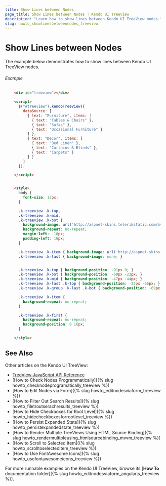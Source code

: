 ```yaml
---
title: Show Lines between Nodes
page_title: Show Lines between Nodes | Kendo UI TreeView
description: "Learn how to show lines between Kendo UI TreeView nodes."
slug: howto_showlinesbetweennodes_treeview
---
```


# Show Lines between Nodes

The example below demonstrates how to show lines between Kendo UI TreeView nodes.

###### Example

```html
    <div id="treeview"></div>

    <script>
      $("#treeview").kendoTreeView({
        dataSource: [
          { text: "Furniture", items: [
            { text: "Tables & Chairs" },
            { text: "Sofas" },
            { text: "Occasional Furniture" }
          ] },
          { text: "Decor", items: [
            { text: "Bed Linen" },
            { text: "Curtains & Blinds" },
            { text: "Carpets" }
          ] }
        ]
      });

    </script>


    <style>
      body {
        font-size: 12px;
      }

      .k-treeview .k-top,
      .k-treeview .k-mid,
      .k-treeview .k-bot {
        background-image: url('http://aspnet-skins.telerikstatic.com/mvc/2012.2.607/Default/treeview-nodes.png');
        background-repeat: no-repeat;
        margin-left: -16px;
        padding-left: 16px;
      }

      .k-treeview .k-item { background-image: url('http://aspnet-skins.telerikstatic.com/mvc/2012.2.607/Default/treeview-line.png'); }
      .k-treeview .k-last { background-image: none; }


      .k-treeview .k-top { background-position: -91px 0; }
      .k-treeview .k-bot { background-position: -69px -22px; }
      .k-treeview .k-mid { background-position: -47px -44px; }
      .k-treeview .k-last .k-top { background-position: -25px -66px; }
      .k-treeview .k-group .k-last .k-bot { background-position: -69px -22px; }

      .k-treeview .k-item {
        background-repeat: no-repeat;
      }

      .k-treeview .k-first {
        background-repeat: no-repeat;
        background-position: 0 16px;
      }

    </style>
```

## See Also

Other articles on the Kendo UI TreeView:

* [TreeView JavaScript API Reference](/api/javascript/ui/treeview)
* [How to Check Nodes Programmatically]({% slug howto_checknodeprogramatically_treeview %})
* [How to Edit Nodes via Form]({% slug howto_editnodesviaform_treeview %})
* [How to Filter Out Search Results]({% slug howto_filetroutserachresults_treeview %})
* [How to Hide Checkboxes for Root Level]({% slug howto_hidecheckboxesforrootlevel_treeview %})
* [How to Persist Expanded State]({% slug howto_persistexpandedstate_treeview %})
* [How to Render Multiple TreeViews Using HTML Source Binding]({% slug howto_rendermultipleusing_htmlsourcebinding_mvvm_treeview %})
* [How to Scroll to Selected Item]({% slug howto_scrolltoselecteditem_treeview %})
* [How to Use FontAwesome Icons]({% slug howto_usefontawesomeicons_treeview %})

For more runnable examples on the Kendo UI TreeView, browse its [**How To** documentation folder]({% slug howto_editnodesviaform_angularjs_treeview %}).
